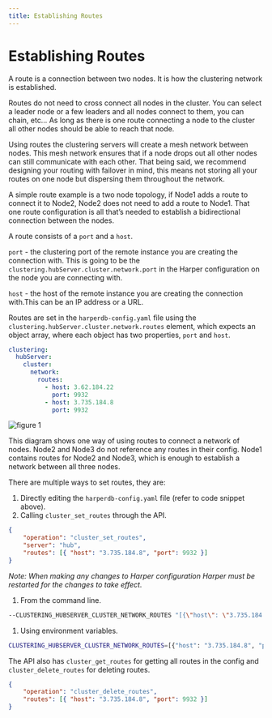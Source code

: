 ```yaml
---
title: Establishing Routes
---
```


# Establishing Routes

A route is a connection between two nodes. It is how the clustering network is established.

Routes do not need to cross connect all nodes in the cluster. You can select a leader node or a few leaders and all nodes connect to them, you can chain, etc… As long as there is one route connecting a node to the cluster all other nodes should be able to reach that node.

Using routes the clustering servers will create a mesh network between nodes. This mesh network ensures that if a node drops out all other nodes can still communicate with each other. That being said, we recommend designing your routing with failover in mind, this means not storing all your routes on one node but dispersing them throughout the network.

A simple route example is a two node topology, if Node1 adds a route to connect it to Node2, Node2 does not need to add a route to Node1. That one route configuration is all that’s needed to establish a bidirectional connection between the nodes.

A route consists of a `port` and a `host`.

`port` - the clustering port of the remote instance you are creating the connection with. This is going to be the `clustering.hubServer.cluster.network.port` in the Harper configuration on the node you are connecting with.

`host` - the host of the remote instance you are creating the connection with.This can be an IP address or a URL.

Routes are set in the `harperdb-config.yaml` file using the `clustering.hubServer.cluster.network.routes` element, which expects an object array, where each object has two properties, `port` and `host`.

```yaml
clustering:
  hubServer:
    cluster:
      network:
        routes:
          - host: 3.62.184.22
            port: 9932
          - host: 3.735.184.8
            port: 9932
```

![figure 1](/img/v4.5/clustering/figure1.png)

This diagram shows one way of using routes to connect a network of nodes. Node2 and Node3 do not reference any routes in their config. Node1 contains routes for Node2 and Node3, which is enough to establish a network between all three nodes.

There are multiple ways to set routes, they are:

1. Directly editing the `harperdb-config.yaml` file (refer to code snippet above).
1. Calling `cluster_set_routes` through the API.

```json
{
	"operation": "cluster_set_routes",
	"server": "hub",
	"routes": [{ "host": "3.735.184.8", "port": 9932 }]
}
```

_Note: When making any changes to Harper configuration Harper must be restarted for the changes to take effect._

1. From the command line.

```bash
--CLUSTERING_HUBSERVER_CLUSTER_NETWORK_ROUTES "[{\"host\": \"3.735.184.8\", \"port\": 9932}]"
```

1. Using environment variables.

```bash
CLUSTERING_HUBSERVER_CLUSTER_NETWORK_ROUTES=[{"host": "3.735.184.8", "port": 9932}]
```

The API also has `cluster_get_routes` for getting all routes in the config and `cluster_delete_routes` for deleting routes.

```json
{
	"operation": "cluster_delete_routes",
	"routes": [{ "host": "3.735.184.8", "port": 9932 }]
}
```
